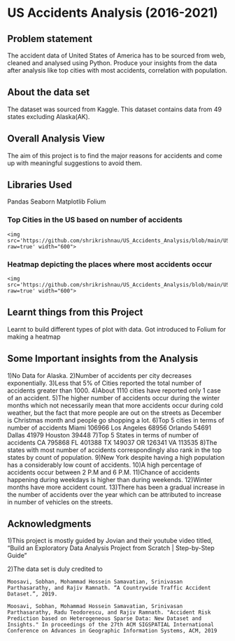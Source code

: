 
# US Accidents Analysis (2016-2021)


## Problem statement
The accident data of United States of America has to be sourced from web, cleaned and analysed using Python. Produce your insights from the data after analysis like top cities with most accidents, correlation with population.


## About the data set
The dataset was sourced from Kaggle.
This dataset contains data from 49 states excluding Alaska(AK).


## Overall Analysis View
The aim of this project is to find the major reasons for accidents and come up with meaningful suggestions to avoid them.

## Libraries Used
Pandas
Seaborn
Matplotlib
Folium

### Top Cities in the US based on number of accidents
<p align="center">

    <img src='https://github.com/shrikrishnau/US_Accidents_Analysis/blob/main/US%20Accidents/TopCitiesByAccident.JPG?raw=true' width="600">

</p>

### Heatmap depicting the places where most accidents occur

<p align="center">

    <img src='https://github.com/shrikrishnau/US_Accidents_Analysis/blob/main/US%20Accidents/accidents%20heatmap.JPG?raw=true' width="600">

</p>


## Learnt things from this Project 
Learnt to build different types of plot with data.
Got introduced to Folium for making a heatmap

## Some Important insights from the Analysis

1)No Data for Alaska.
2)Number of accidents per city decreases exponentially.
3)Less that 5% of Cities reported the total number of accidents greater than 1000.
4)About 1110 cities have reported only 1 case of an accident.
5)The higher number of accidents occur during the winter months which not necessarily mean that more accidents occur during cold weather, but the fact that more people are out on the streets as December is Christmas month and people go shopping a lot.
6)Top 5 cities in terms of number of accidents Miami 106966 Los Angeles 68956 Orlando 54691 Dallas 41979 Houston 39448
7)Top 5 States in terms of number of accidents CA 795868 FL 401388 TX 149037 OR 126341 VA 113535
8)The states with most number of accidents correspondingly also rank in the top states by count of population.
9)New York despite having a high population has a considerably low count of accidents.
10)A high percentage of accidents occur between 2 P.M and 6 P.M.
11)Chance of accidents happening during weekdays is higher than during weekends.
12)Winter months have more accident count.
13)There has been a gradual increase in the number of accidents over the year which can be attributed to increase in number of vehicles on the streets.


## Acknowledgments

1)This project is mostly guided by Jovian and their youtube video titled, “Build an Exploratory Data Analysis Project from Scratch | Step-by-Step Guide”

2)The data set is duly credited to

    Moosavi, Sobhan, Mohammad Hossein Samavatian, Srinivasan Parthasarathy, and Rajiv Ramnath. “A Countrywide Traffic Accident Dataset.”, 2019.

    Moosavi, Sobhan, Mohammad Hossein Samavatian, Srinivasan Parthasarathy, Radu Teodorescu, and Rajiv Ramnath. "Accident Risk Prediction based on Heterogeneous Sparse Data: New Dataset and Insights." In proceedings of the 27th ACM SIGSPATIAL International Conference on Advances in Geographic Information Systems, ACM, 2019
